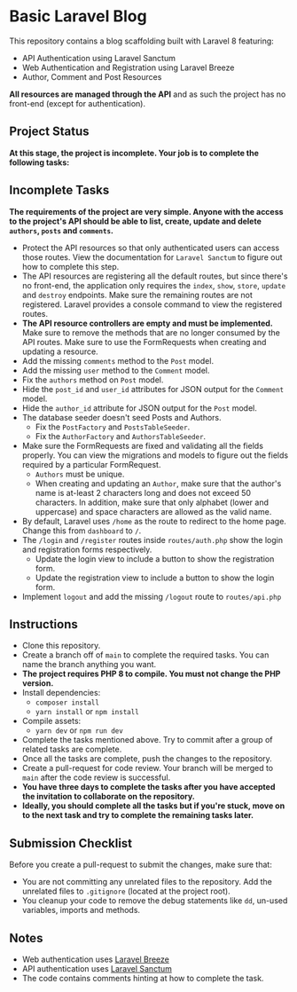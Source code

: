 # Basic Laravel Blog

This repository contains a blog scaffolding built with Laravel 8 featuring:

- API Authentication using Laravel Sanctum
- Web Authentication and Registration using Laravel Breeze
- Author, Comment and Post Resources

**All resources are managed through the API** and as such the project has no front-end (except for authentication).

## Project Status
**At this stage, the project is incomplete. Your job is to complete the following tasks:**

## Incomplete Tasks

**The requirements of the project are very simple. Anyone with the access to the project's API should be able to list, create, update and delete `authors`, `posts` and `comments`.**

- Protect the API resources so that only authenticated users can access those routes. View the documentation for `Laravel Sanctum` to figure out how to complete this step.
- The API resources are registering all the default routes, but since there's no front-end, the application only requires the `index`, `show`, `store`, `update` and `destroy` endpoints. Make sure the remaining routes are not registered. Laravel provides a console command to view the registered routes. 
- **The API resource controllers are empty and must be implemented.** Make sure to remove the methods that are no longer consumed by the API routes. Make sure to use the FormRequests when creating and updating a resource.
- Add the missing `comments` method to the `Post` model.
- Add the missing `user` method to the `Comment` model.
- Fix the `authors` method on `Post` model.
- Hide the `post_id` and `user_id` attributes for JSON output for the `Comment` model.
- Hide the `author_id` attribute for JSON output for the `Post` model.
- The database seeder doesn't seed Posts and Authors.
  - Fix the `PostFactory` and `PostsTableSeeder`.
  - Fix the `AuthorFactory` and `AuthorsTableSeeder`.
- Make sure the FormRequests are fixed and validating all the fields properly. You can view the migrations and models to figure out the fields required by a particular FormRequest.
  - `Authors` must be unique.
  - When creating and updating an `Author`, make sure that the author's name is at-least 2 characters long and does not exceed 50 characters. In addition, make sure that only alphabet (lower and uppercase) and space characters are allowed as the valid name.
- By default, Laravel uses `/home` as the route to redirect to the home page. Change this from `dashboard` to `/`.
- The `/login` and `/register` routes inside `routes/auth.php` show the login and registration forms respectively.
    - Update the login view to include a button to show the registration form.
    - Update the registration view to include a button to show the login form.
- Implement `logout` and add the missing `/logout` route to `routes/api.php`

## Instructions
- Clone this repository.
- Create a branch off of `main` to complete the required tasks. You can name the branch anything you want.
- **The project requires PHP 8 to compile. You must not change the PHP version.**
- Install dependencies:
    - `composer install`
    - `yarn install` or `npm install`
- Compile assets:
    - `yarn dev` or `npm run dev`
- Complete the tasks mentioned above. Try to commit after a group of related tasks are complete.
- Once all the tasks are complete, push the changes to the repository.
- Create a pull-request for code review. Your branch will be merged to `main` after the code review is successful.
- **You have three days to complete the tasks after you have accepted the invitation to collaborate on the repository.**
- **Ideally, you should complete all the tasks but if you're stuck, move on to the next task and try to complete the remaining tasks later.**

## Submission Checklist
Before you create a pull-request to submit the changes, make sure that:

- You are not committing any unrelated files to the repository. Add the unrelated files to `.gitignore` (located at the project root).
- You cleanup your code to remove the debug statements like `dd`, un-used variables, imports and methods.

## Notes
- Web authentication uses [Laravel Breeze](https://laravel.com/docs/8.x/breeze)
- API authentication uses [Laravel Sanctum](https://laravel.com/docs/8.x/sanctum)
- The code contains comments hinting at how to complete the task.
